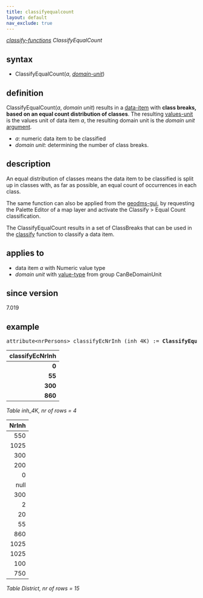```yaml
---
title: classifyequalcount
layout: default
nav_exclude: true
---
```

*[classify-functions](classify-functions) ClassifyEqualCount*

## syntax

- ClassifyEqualCount(*a*, *[domain-unit](domain-unit)*)

## definition

ClassifyEqualCount(*a*, *domain unit*) results in a [data-item](data-item) with **class breaks, based on an equal count distribution of classes**. The resulting [values-unit](values-unit) is the values unit of data item *a*, the resulting domain unit is the *domain unit* [argument](argument).
- *a*: numeric data item to be classified
- *domain unit*: determining the number of class breaks.

## description

An equal distribution of classes means the data item to be classified is split up in classes with, as far as possible, an equal count of occurrences in each class.

The same function can also be applied from the [geodms-gui](geodms-gui), by requesting the Palette Editor of a map layer and activate the Classify > Equal Count classification.

The ClassifyEqualCount results in a set of ClassBreaks that can be used in the [classify](classify) function to classify a data item.

## applies to

- data item *a* with Numeric value type
- *domain unit* with [value-type](value-type) from group CanBeDomainUnit

## since version

7.019

## example

<pre>
attribute&lt;nrPersons&gt; classifyEcNrInh (inh_4K) := <B>ClassifyEqualCount(</B>NrInh, inh_4K<B>)</B>;
</pre>

| **classifyEcNrInh** |
|--------------------:|
| **0**               |
| **55**              |
| **300**             |
| **860**             |

*Table inh_4K, nr of rows = 4*


| NrInh |
|------:|
| 550   |
| 1025  |
| 300   |
| 200   |
| 0     |
| null  |
| 300   |
| 2     |
| 20    |
| 55    |
| 860   |
| 1025  |
| 1025  |
| 100   |
| 750   |

*Table District, nr of rows = 15*